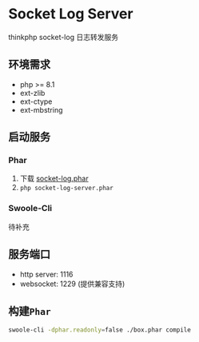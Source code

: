 # Socket Log Server

thinkphp socket-log 日志转发服务

## 环境需求

- php >= 8.1
- ext-zlib
- ext-ctype
- ext-mbstring

## 启动服务 

### Phar
1. 下载 [socket-log.phar](https://github.com/NHZEX/socket-log-server/releases/latest/download/socket-log.phar)  
2. ```php socket-log-server.phar```

### Swoole-Cli

待补充

## 服务端口 
  - http server: 1116
  - websocket: 1229 (提供兼容支持)

## 构建`Phar`

```bash
swoole-cli -dphar.readonly=false ./box.phar compile
```